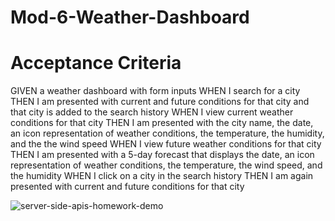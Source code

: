# Mod-6-Weather-Dashboard

# Acceptance Criteria
GIVEN a weather dashboard with form inputs
WHEN I search for a city
THEN I am presented with current and future conditions for that city and that city is added to the search history
WHEN I view current weather conditions for that city
THEN I am presented with the city name, the date, an icon representation of weather conditions, the temperature, the humidity, and the the wind speed
WHEN I view future weather conditions for that city
THEN I am presented with a 5-day forecast that displays the date, an icon representation of weather conditions, the temperature, the wind speed, and the humidity
WHEN I click on a city in the search history
THEN I am again presented with current and future conditions for that city

![server-side-apis-homework-demo](https://user-images.githubusercontent.com/120152523/235010462-b72e11d2-b11b-4a82-9672-e13f225e9a6e.png)
